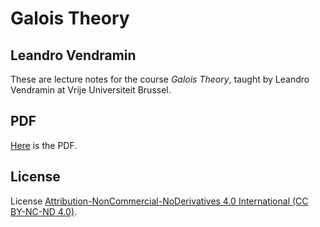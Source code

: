 # Galois Theory

## Leandro Vendramin

These are lecture notes for the course _Galois Theory_, taught by Leandro Vendramin 
at Vrije Universiteit Brussel.

## PDF
[Here](https://github.com/vendramin/galois/blob/main/book.pdf) is the PDF.

## License

License [Attribution-NonCommercial-NoDerivatives 4.0 International (CC BY-NC-ND 4.0)](https://creativecommons.org/licenses/by-nc-nd/4.0/deed.en).

